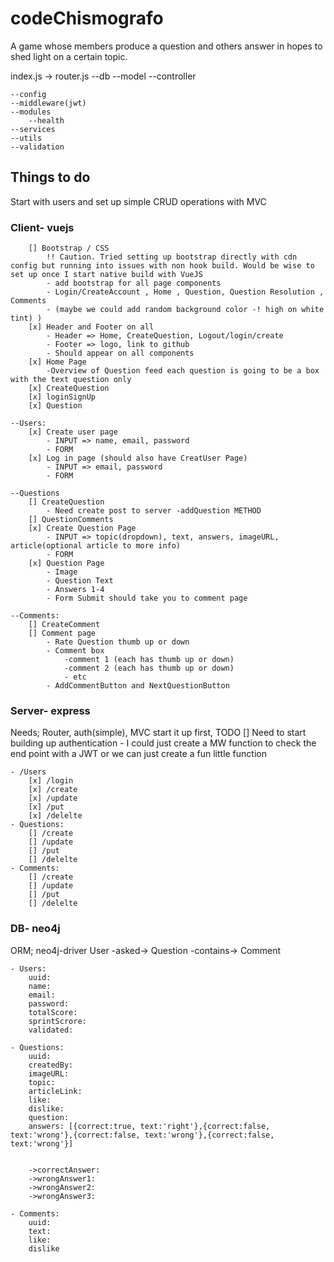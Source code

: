 # codeChismografo
A game whose members produce a question and others answer in hopes to shed light on a certain topic.

index.js -> router.js
    --db
        --model
    --controller

    --config
    --middleware(jwt)
    --modules
        --health
    --services
    --utils
    --validation

## Things to do
Start with users and set up simple CRUD operations with MVC

### Client- vuejs
        [] Bootstrap / CSS 
            !! Caution. Tried setting up bootstrap directly with cdn config but running into issues with non hook build. Would be wise to set up once I start native build with VueJS
            - add bootstrap for all page components
            - Login/CreateAccount , Home , Question, Question Resolution , Comments
            - (maybe we could add random background color -! high on white tint) )
        [x] Header and Footer on all 
            - Header => Home, CreateQuestion, Logout/login/create
            - Footer => logo, link to github
            - Should appear on all components
        [x] Home Page
            -Overview of Question feed each question is going to be a box with the text question only
        [x] CreateQuestion
        [x] loginSignUp
        [x] Question

    --Users: 
        [x] Create user page
            - INPUT => name, email, password 
            - FORM
        [x] Log in page (should also have CreatUser Page)
            - INPUT => email, password
            - FORM 

    --Questions
        [] CreateQuestion
            - Need create post to server -addQuestion METHOD 
        [] QuestionComments
        [x] Create Question Page
            - INPUT => topic(dropdown), text, answers, imageURL, article(optional article to more info)
            - FORM
        [x] Question Page 
            - Image
            - Question Text 
            - Answers 1-4
            - Form Submit should take you to comment page

    --Comments: 
        [] CreateComment
        [] Comment page
            - Rate Question thumb up or down
            - Comment box 
                -comment 1 (each has thumb up or down)
                -comment 2 (each has thumb up or down)
                - etc
            - AddCommentButton and NextQuestionButton

### Server- express
Needs; Router, auth(simple), MVC start it up first, 
    TODO 
        [] Need to start building up authentication
            - I could just create a MW function to check the end point with a JWT or we can just create a fun little function

    - /Users
        [x] /login
        [x] /create
        [x] /update
        [x] /put
        [x] /delelte
    - Questions:
        [] /create
        [] /update
        [] /put
        [] /delelte
    - Comments:
        [] /create
        [] /update
        [] /put
        [] /delelte

### DB- neo4j 
ORM; neo4j-driver
User -asked-> Question -contains-> Comment    

    - Users:
        uuid:
        name:
        email:
        password:
        totalScore:
        sprintScrore:
        validated:

    - Questions:
        uuid:
        createdBy:
        imageURL:
        topic:
        articleLink:
        like:
        dislike:
        question:
        answers: [{correct:true, text:'right'},{correct:false, text:'wrong'},{correct:false, text:'wrong'},{correct:false, text:'wrong'}]


        ->correctAnswer:
        ->wrongAnswer1:
        ->wrongAnswer2:
        ->wrongAnswer3:

    - Comments:
        uuid:
        text:
        like:
        dislike

